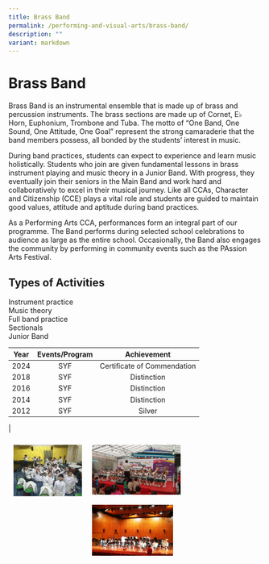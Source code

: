 ```yaml
---
title: Brass Band
permalink: /performing-and-visual-arts/brass-band/
description: ""
variant: markdown
---
```

# Brass Band

Brass Band is an instrumental ensemble that is made up of brass and percussion instruments. The brass sections are made up of Cornet, E♭ Horn, Euphonium, Trombone and Tuba. The motto of “One Band, One Sound, One Attitude, One Goal” represent the strong camaraderie that the band members possess, all bonded by the students’ interest in music.

  

During band practices, students can expect to experience and learn music holistically. Students who join are given fundamental lessons in brass instrument playing and music theory in a Junior Band. With progress, they eventually join their seniors in the Main Band and work hard and collaboratively to excel in their musical journey. Like all CCAs, Character and Citizenship (CCE) plays a vital role and students are guided to maintain good values, attitude and aptitude during band practices.

  

As a Performing Arts CCA, performances form an integral part of our programme. The Band performs during selected school celebrations to audience as large as the entire school. Occasionally, the Band also engages the community by performing in community events such as the PAssion Arts Festival.  
  

Types of Activities
-------------------

Instrument practice   
Music theory   
Full band practice   
Sectionals  
Junior Band

| Year | Events/Program |          Achievement          |
|:----:|:--------------:|:-----------------------------:|
| 2024 |       SYF     | Certificate of Commendation |
| 2018 |       SYF      | Distinction |
| 2016 |       SYF      | Distinction |
| 2014 |       SYF      | Distinction |
| 2012 |       SYF      | Silver |
|


<img src="/images/ZHPS%20Experience/Performing%20arts/Brass%20Band%201.jpg" style="width:27%;float:left; padding:10px"><img src="/images/ZHPS%20Experience/Performing%20arts/Brass%20Band%202.jpeg" style="width:35%;float:left; padding:10px"><img src="/images/ZHPS%20Experience/Performing%20arts/Brass%20Band%203.jpeg" style="width:32%;float:left; padding:10px">

<br clear="left">